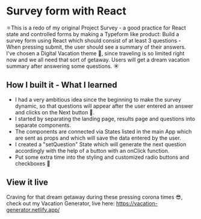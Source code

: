 # Survey form with React
⚛This is a redo of my original Project Survey - a good practice for React state and controlled forms by making a Typeform like product:
Build a survey form using React which should consist of at least 3 questions - When pressing submit, the user should see a summary of their answers. I've chosen a Digital Vacation theme 🌴, since traveling is so limited right now and we all need that sort of getaway. Users will get a dream vacation summary after answering some questions. ☀

## How I built it - What I learned
- I had a very ambitious idea since the beginning to make the survey dynamic, so that questions will appear after the user entered an answer and clicks on the Next button 💪. 
- I started by separating the landing page, results page and questions into separate components.
- The components are connected via States listed in the main App which are sent as props and which will save the data entered by the user.
- I created a "setQuestion" State which will generate the next question accordingly with the help of a button with an onClick function.
- Put some extra time into the styling and customized radio buttons and checkboxes 🎈

## View it live
Craving for that dream getaway during these pressing corona times 😎, check out my Vacation Generator, live here: https://vacation-generator.netlify.app/
